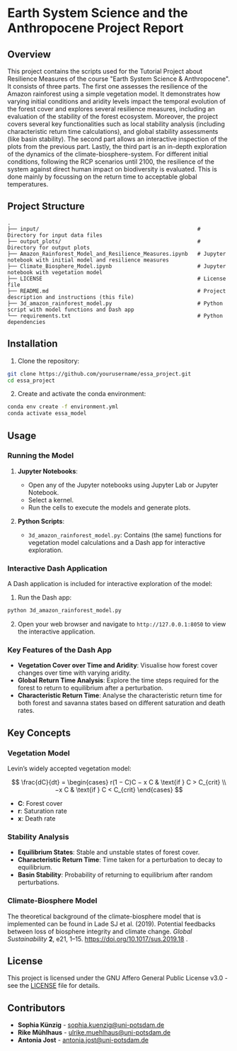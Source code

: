 # Earth System Science and the Anthropocene Project Report

## Overview
This project contains the scripts used for the Tutorial Project about Resilience Measures of the course "Earth System Science & Anthropocene". It consists of three parts. The first one assesses the resilience of the Amazon rainforest using a simple vegetation model. It demonstrates how varying initial conditions and aridity levels impact the temporal evolution of the forest cover and explores several resilience measures, including an evaluation of the stability of the forest ecosystem. Moreover, the project covers several key functionalities such as local stability analysis (including characteristic return time calculations), and global stability assessments (like basin stability). The second part allows an interactive inspection of the plots from the previous part. Lastly, the third part is an in-depth exploration of the dynamics of the climate-biosphere-system. For different initial conditions, following the RCP scenarios until 2100, the resilience of the system against direct human impact on biodiversity is evaluated. This is done mainly by focussing on the return time to acceptable global temperatures.

## Project Structure

```
.
├── input/                                                  # Directory for input data files
├── output_plots/                                           # Directory for output plots
├── Amazon_Rainforest_Model_and_Resilience_Measures.ipynb   # Jupyter notebook with initial model and resilience measures
├── Climate_Biosphere_Model.ipynb                           # Jupyter notebook with vegetation model
├── LICENSE                                                 # License file
├── README.md                                               # Project description and instructions (this file)
├── 3d_amazon_rainforest_model.py                           # Python script with model functions and Dash app
└── requirements.txt                                        # Python dependencies
```

## Installation

1. Clone the repository:

```bash
git clone https://github.com/yourusername/essa_project.git
cd essa_project
```

2. Create and activate the conda environment:

```bash
conda env create -f environment.yml
conda activate essa_model
```

## Usage

### Running the Model

1. **Jupyter Notebooks**:
   - Open any of the Jupyter notebooks using Jupyter Lab or Jupyter Notebook.
   - Select a kernel.
   - Run the cells to execute the models and generate plots.

2. **Python Scripts**:
   - `3d_amazon_rainforest_model.py`: Contains (the same) functions for vegetation model calculations and a Dash app for interactive exploration.

### Interactive Dash Application

A Dash application is included for interactive exploration of the model:

1. Run the Dash app:

```bash
python 3d_amazon_rainforest_model.py
```

2. Open your web browser and navigate to `http://127.0.0.1:8050` to view the interactive application.

### Key Features of the Dash App

- **Vegetation Cover over Time and Aridity**: Visualise how forest cover changes over time with varying aridity.
- **Global Return Time Analysis**: Explore the time steps required for the forest to return to equilibrium after a perturbation.
- **Characteristic Return Time**: Analyse the characteristic return time for both forest and savanna states based on different saturation and death rates.

## Key Concepts

### Vegetation Model

Levin’s widely accepted vegetation model:

$$ 
\frac{dC}{dt} = 
\begin{cases}   
    r(1 − C)C − x C & \text{if } C > C_{crit} \\
    −x C & \text{if } C < C_{crit}
\end{cases}
$$

- **C**: Forest cover
- **r**: Saturation rate
- **x**: Death rate

### Stability Analysis

- **Equilibrium States**: Stable and unstable states of forest cover.
- **Characteristic Return Time**: Time taken for a perturbation to decay to equilibrium.
- **Basin Stability**: Probability of returning to equilibrium after random perturbations.

### Climate-Biosphere Model

The theoretical background of the climate-biosphere model that is implemented can be found in Lade SJ et al. (2019). Potential feedbacks between loss of biosphere
integrity and climate change. _Global Sustainability_ **2**, e21, 1–15. https://doi.org/10.1017/sus.2019.18 .

## License

This project is licensed under the GNU Affero General Public License v3.0 - see the [LICENSE](LICENSE) file for details.

## Contributors

- **Sophia Künzig** - <sophia.kuenzig@uni-potsdam.de>
- **Rike Mühlhaus** - <ulrike.muehlhaus@uni-potsdam.de>
- **Antonia Jost**  - <antonia.jost@uni-potsdam.de>

